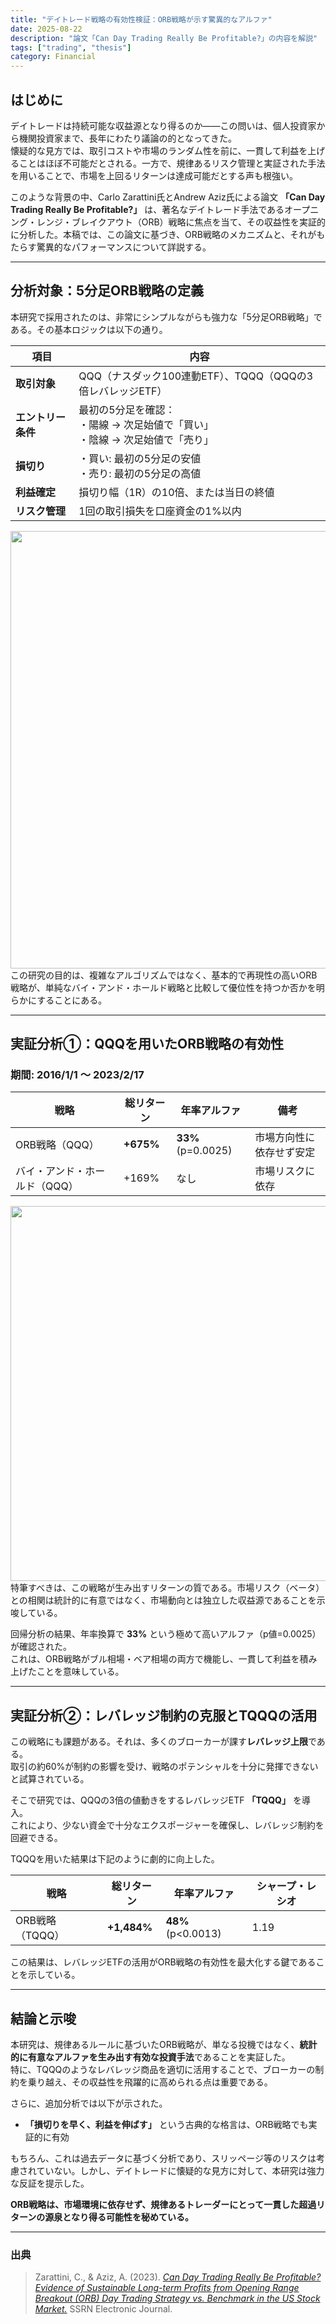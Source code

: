 ```yaml
---
title: "デイトレード戦略の有効性検証：ORB戦略が示す驚異的なアルファ"
date: 2025-08-22
description: "論文「Can Day Trading Really Be Profitable?」の内容を解説"
tags: ["trading", "thesis"]
category: Financial
---
```


## はじめに
デイトレードは持続可能な収益源となり得るのか――この問いは、個人投資家から機関投資家まで、長年にわたり議論の的となってきた。  
懐疑的な見方では、取引コストや市場のランダム性を前に、一貫して利益を上げることはほぼ不可能だとされる。一方で、規律あるリスク管理と実証された手法を用いることで、市場を上回るリターンは達成可能だとする声も根強い。

このような背景の中、Carlo Zarattini氏とAndrew Aziz氏による論文 **「Can Day Trading Really Be Profitable?」** は、著名なデイトレード手法であるオープニング・レンジ・ブレイクアウト（ORB）戦略に焦点を当て、その収益性を実証的に分析した。本稿では、この論文に基づき、ORB戦略のメカニズムと、それがもたらす驚異的なパフォーマンスについて詳説する。

---

## 分析対象：5分足ORB戦略の定義
本研究で採用されたのは、非常にシンプルながらも強力な「5分足ORB戦略」である。その基本ロジックは以下の通り。

| 項目 | 内容 |
|------|------|
| **取引対象** | QQQ（ナスダック100連動ETF）、TQQQ（QQQの3倍レバレッジETF） |
| **エントリー条件** | 最初の5分足を確認：<br>・陽線 → 次足始値で「買い」<br>・陰線 → 次足始値で「売り」 |
| **損切り** | ・買い: 最初の5分足の安値<br>・売り: 最初の5分足の高値 |
| **利益確定** | 損切り幅（1R）の10倍、または当日の終値 |
| **リスク管理** | 1回の取引損失を口座資金の1%以内 |

<img src="/spinner.gif" data-src="/entries/20250822/orb_strategy.png" style="width:700px; margin: auto;">
<br>
この研究の目的は、複雑なアルゴリズムではなく、基本的で再現性の高いORB戦略が、単純なバイ・アンド・ホールド戦略と比較して優位性を持つか否かを明らかにすることにある。

---

## 実証分析①：QQQを用いたORB戦略の有効性

### 期間: 2016/1/1 ～ 2023/2/17

| 戦略 | 総リターン | 年率アルファ | 備考 |
|------|------------|--------------|------|
| ORB戦略（QQQ） | **+675%** | **33%** (p=0.0025) | 市場方向性に依存せず安定 |
| バイ・アンド・ホールド（QQQ） | +169% | なし | 市場リスクに依存 |

<img src="/spinner.gif" data-src="/entries/20250822/result_strategy.png" style="width:600px; margin: auto;">
<br>
特筆すべきは、この戦略が生み出すリターンの質である。市場リスク（ベータ）との相関は統計的に有意ではなく、市場動向とは独立した収益源であることを示唆している。

回帰分析の結果、年率換算で **33%** という極めて高いアルファ（p値=0.0025）が確認された。  
これは、ORB戦略がブル相場・ベア相場の両方で機能し、一貫して利益を積み上げたことを意味している。

---

## 実証分析②：レバレッジ制約の克服とTQQQの活用
この戦略にも課題がある。それは、多くのブローカーが課す**レバレッジ上限**である。  
取引の約60%が制約の影響を受け、戦略のポテンシャルを十分に発揮できないと試算されている。

そこで研究では、QQQの3倍の値動きをするレバレッジETF **「TQQQ」** を導入。  
これにより、少ない資金で十分なエクスポージャーを確保し、レバレッジ制約を回避できる。

TQQQを用いた結果は下記のように劇的に向上した。

| 戦略 | 総リターン | 年率アルファ | シャープ・レシオ |
|------|------------|--------------|------------------|
| ORB戦略（TQQQ） | **+1,484%** | **48%** (p<0.0013) | 1.19 |

この結果は、レバレッジETFの活用がORB戦略の有効性を最大化する鍵であることを示している。

---

## 結論と示唆
本研究は、規律あるルールに基づいたORB戦略が、単なる投機ではなく、**統計的に有意なアルファを生み出す有効な投資手法**であることを実証した。  
特に、TQQQのようなレバレッジ商品を適切に活用することで、ブローカーの制約を乗り越え、その収益性を飛躍的に高められる点は重要である。

さらに、追加分析では以下が示された。
- **「損切りを早く、利益を伸ばす」** という古典的な格言は、ORB戦略でも実証的に有効

もちろん、これは過去データに基づく分析であり、スリッページ等のリスクは考慮されていない。しかし、デイトレードに懐疑的な見方に対して、本研究は強力な反証を提示した。

**ORB戦略は、市場環境に依存せず、規律あるトレーダーにとって一貫した超過リターンの源泉となり得る可能性を秘めている。**

---

### 出典

>Zarattini, C., & Aziz, A. (2023). [*Can Day Trading Really Be Profitable? Evidence of Sustainable Long-term Profits from Opening Range Breakout (ORB) Day Trading Strategy vs. Benchmark in the US Stock Market.*](https://papers.ssrn.com/sol3/papers.cfm?abstract_id=4416622) SSRN Electronic Journal.
